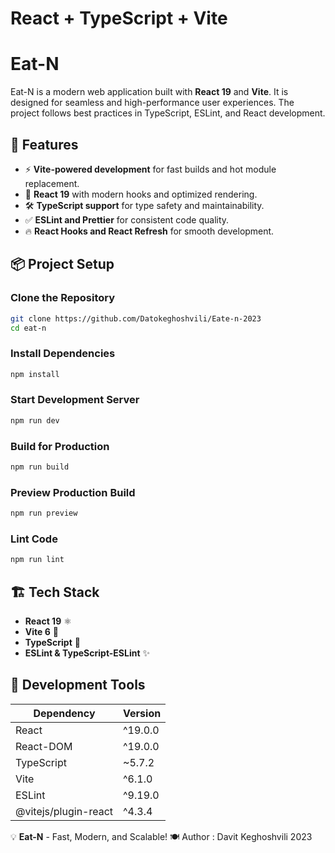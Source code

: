 # React + TypeScript + Vite
# Eat-N

Eat-N is a modern web application built with **React 19** and **Vite**. It is designed for seamless and high-performance user experiences. The project follows best practices in TypeScript, ESLint, and React development.

## 🚀 Features
- ⚡ **Vite-powered development** for fast builds and hot module replacement.
- 🎯 **React 19** with modern hooks and optimized rendering.
- 🛠️ **TypeScript support** for type safety and maintainability.
- ✅ **ESLint and Prettier** for consistent code quality.
- 🔥 **React Hooks and React Refresh** for smooth development.

## 📦 Project Setup

### Clone the Repository
```sh
git clone https://github.com/Datokeghoshvili/Eate-n-2023
cd eat-n
```

### Install Dependencies
```sh
npm install
```

### Start Development Server
```sh
npm run dev
```

### Build for Production
```sh
npm run build
```

### Preview Production Build
```sh
npm run preview
```

### Lint Code
```sh
npm run lint
```

## 🏗️ Tech Stack
- **React 19** ⚛️
- **Vite 6** 🚀
- **TypeScript** 📘
- **ESLint & TypeScript-ESLint** ✨

## 🔧 Development Tools
| Dependency | Version |
|------------|---------|
| React | ^19.0.0 |
| React-DOM | ^19.0.0 |
| TypeScript | ~5.7.2 |
| Vite | ^6.1.0 |
| ESLint | ^9.19.0 |
| @vitejs/plugin-react | ^4.3.4 |


💡 **Eat-N** - Fast, Modern, and Scalable! 🍽️
Author : Davit Keghoshvili 2023